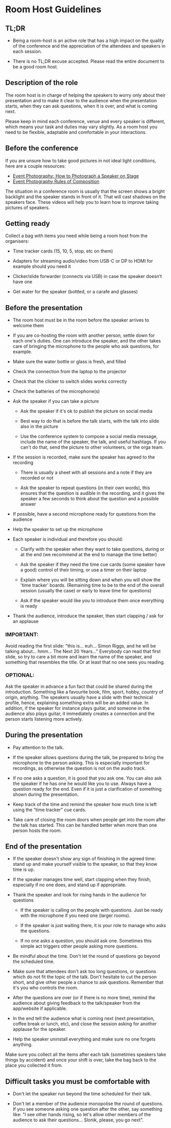 # Room Host Guidelines

## TL;DR

* Being a room-host is an active role that has a high impact on the quality of
  the conference and the appreciation of the attendees and speakers in each
session.

* There is no TL;DR excuse accepted. Please read the entire document to be a
  good room host.

## Description of the role

The room host is in charge of helping the speakers to worry only about their
presentation and to make it clear to the audience when the presentation starts,
when they can ask questions, when it is over, and what is coming next.

Please keep in mind each conference, venue and every speaker is different, which
means your task and duties may vary slightly. As a room host you need to be
flexible, adaptable and comfortable in your interactions.

## Before the conference

If you are unsure how to take good pictures in not ideal light conditions,
here are a couple resources:

* [Event Photography: How to Photograph a Speaker on Stage](https://www.youtube.com/watch?v=mGAB-kQRDBI)
* [Event Photography Rules of Composition](https://www.youtube.com/watch?v=QvRm9nqNTBs)

The situation in a conference room is usually that the screen shows a bright
backlight and the speaker stands in front of it. That will cast shadows on the
speakers face. These videos will help you to learn how to improve taking
pictures of speakers.

## Getting ready

Collect a bag with items you need while being a room host from the organisers:

* Time tracker cards (15, 10, 5, stop, etc on them)

* Adapters for streaming audio/video from USB-C or DP to HDMI for example should you need it

* Clicker/slide forwarder (connects via USB) in case the speaker doesn’t have
  one

* Get water for the speaker (bottled, or a carafe and glasses)

## Before the presentation

* The room host must be in the room before the speaker arrives to welcome them

* If you are co-hosting the room with another person, settle down for 
  each one's duties. One can introduce the speaker, and the other takes care
  of bringing the microphone to the people who ask questions, for example.

* Make sure the water bottle or glass is fresh, and filled

* Check the connection from the laptop to the projector

* Check that the clicker to switch slides works correctly

* Check the batteries of the microphone(s)

* Ask the speaker if you can take a picture

    - Ask the speaker if it's ok to publish the picture on social media

    - Best way to do that is before the talk starts, with the talk into
      slide also in the picture

    - Use the conference system to compose a social media message, include
      the name of the speaker, the talk, and useful hashtags. If you can't
      do that, send the picture to other volunteers, or the orga team.

* If the session is recorded, make sure the speaker has agreed to the recording

    - There is usually a sheet with all sessions and a note if they are recorded
      or not

    - Ask the speaker to repeat questions (in their own words), this ensures
      that the question is audible in the recording, and it gives the speaker
      a few seconds to think about the question and a possible answer

* If possible, have a second microphone ready for questions from the audience

* Help the speaker to set up the microphone

* Each speaker is individual and therefore you should:

    - Clarify with the speaker when they want to take questions, during or at
      the end (we recommend at the end to manage the time better)

    - Ask the speaker if they need the time cue cards (some speaker have a good)
      control of their timing, or use a timer on their laptop
  
    - Explain where you will be sitting down and when you will show the 'time
      tracker' boards. (Remaining time to be to the end of the overall session
      (usually the case) or early to leave time for questions)

    - Ask if the speaker would like you to introduce them once everything is
      ready

* Thank the audience, introduce the speaker, then start clapping / ask for an
  applause

### IMPORTANT:

Avoid reading the first slide: "this is... euh... Simon Riggs, and he will be
talking about... hmm...  The Next 20 Years..." Everybody can read
that first slide, so try to care a bit more and learn the name of the speaker,
and something that resembles the title. Or at least that no one sees you
reading.

### OPTIONAL:

Ask the speaker in advance a fun fact that could be shared during the
introduction. Something like a favourite book, film, sport, hobby, country of
origin, anything. The speakers usually have a slide with their technical
profile, hence, explaining something extra will be an added value. In addition,
if the speaker for instance plays guitar, and someone in the audience also plays
guitar, it immediately creates a connection and the person starts listening more
actively.

## During the presentation

* Pay attention to the talk.

* If the speaker allows questions during the talk, be prepared to bring the
  microphone to the person asking. This is especially important for recordings,
  as otherwise the question is not on the audio track.

* If no one asks a question, it is good that you ask one. You can also ask the
  speaker if he has one he would like you to use. Always have a question ready
  for the end. Even if it is just a clarification of something shown during the
  presentation.

* Keep track of the time and remind the speaker how much time is left using the
  “time tracker” cue cards.

* Take care of closing the room doors when people get into the room after the
  talk has started. This can be handled better when more than one person hosts
  the room.

## End of the presentation

* If the speaker doesn't show any sign of finishing in the agreed time: stand up
  and make yourself visible to the speaker, so that they know time is up.

* If the speaker manages time well, start clapping when they finish, especially
  if no one does, and stand up if appropriate.

* Thank the speaker and look for rising hands in the audience for questions

    - If the speaker is calling on the people with questions. Just be ready with
      the microphone if you need one (larger rooms).

    - If the speaker is just waiting there, it is your role to manage who asks
      the questions.

    - If no one asks a question, you should ask one. Sometimes this simple act
      triggers other people asking more questions.

* Be mindful about the time. Don't let the round of questions go beyond the
  scheduled time.

* Make sure that attendees don't ask too long questions, or questions which do
  not fit the topic of the talk. Don't hesitate to cut the person short, and
  give other people a chance to ask questions. Remember that it's you who
  controls the room.

* After the questions are over (or if there is no more time), remind the audience
  about giving feedback to the talk/speaker from the app/website if applicable.
  
* In the end tell the audience what is coming next (next presentation, coffee break
  or lunch, etc), and close the session asking for another applause for the speaker.

* Help the speaker uninstall everything and make sure no one forgets anything.

Make sure you collect all the items after each talk (sometimes speakers take
things by accident) and once your shift is over, take the bag back to the place
you collected it from.

## Difficult tasks you must be comfortable with

* Don't let the speaker run beyond the time scheduled for their talk.

* Don't let a member of the audience monopolise the round of questions. If you
  see someone asking one question after the other, say something like: "I see
  other hands rising, so let's allow other members of the audience to ask their
  questions… Slonik, please, you go next".
